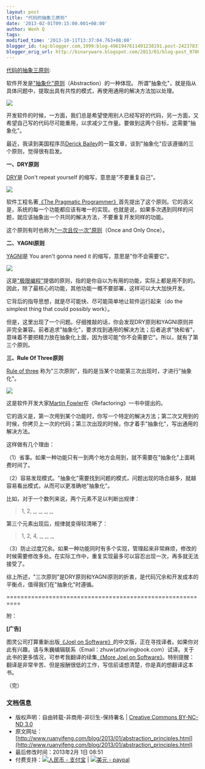 ```yaml
---
layout: post
title: "代码的抽象三原则"
date: '2013-02-01T09:15:00.001+08:00'
author: Wenh Q
tags:
modified_time: '2013-10-11T13:37:04.763+08:00'
blogger_id: tag:blogger.com,1999:blog-4961947611491238191.post-2423783791741417050
blogger_orig_url: http://binaryware.blogspot.com/2013/01/blog-post_9706.html
---
```


[代码的抽象三原则](http://www.ruanyifeng.com/blog/2013/01/abstraction_principles.html):

软件开发是["抽象化"原则](http://en.wikipedia.org/wiki/Abstraction_principle_(computer_programming))（Abstraction）的一种体现。
所谓"抽象化"，就是指从具体问题中，提取出具有共性的模式，再使用通用的解决方法加以处理。

![](http://image.beekka.com/blog/201301/bg2013013105.jpg)

开发软件的时候，一方面，我们总是希望使用别人已经写好的代码，另一方面，又希望自己写的代码尽可能重用，以求减少工作量。要做到这两个目标，这需要"抽象化"。

最近，我读到美国程序员[Derick
Bailey](http://lostechies.com/derickbailey/2012/10/31/abstraction-the-rule-of-three/)的一篇文章，谈到"抽象化"应该遵循的三个原则，觉得很有启发。

**一、DRY原则**

[DRY](http://en.wikipedia.org/wiki/Don%27t_repeat_yourself)是 Don't
repeat yourself 的缩写，意思是"不要重复自己"。

![](http://image.beekka.com/blog/201301/bg2013013102.jpg)

软件工程名著[《The Pragmatic
Programmer》](http://en.wikipedia.org/wiki/The_Pragmatic_Programmer)首先提出了这个原则。它的涵义是，系统的每一个功能都应该有唯一的实现。也就是说，如果多次遇到同样的问题，就应该抽象出一个共同的解决方法，不要重复开发同样的功能。

这个原则有时也称为["一次且仅一次"原则](http://zh.wikipedia.org/wiki/%E4%B8%80%E6%AC%A1%E4%B8%94%E4%BB%85%E4%B8%80%E6%AC%A1)（Once
and Only Once）。

**二、YAGNI原则**

[YAGNI](http://en.wikipedia.org/wiki/You_ain%27t_gonna_need_it)是 You
aren't gonna need it 的缩写，意思是"你不会需要它"。

![](http://image.beekka.com/blog/201301/bg2013013103.jpg)

这是["极限编程"](http://en.wikipedia.org/wiki/Extreme_programming)提倡的原则，指的是你自以为有用的功能，实际上都是用不到的。因此，除了最核心的功能，其他功能一概不要部署，这样可以大大加快开发。

它背后的指导思想，就是尽可能快、尽可能简单地让软件运行起来（do the
simplest thing that could possibly work）。

但是，这里出现了一个问题。仔细推敲的话，你会发现DRY原则和YAGNI原则并非完全兼容。前者追求"抽象化"，要求找到通用的解决方法；后者追求"快和省"，意味着不要把精力放在抽象化上面，因为很可能"你不会需要它"。所以，就有了第三个原则。

**三、Rule Of Three原则**

[Rule of
three](http://en.wikipedia.org/wiki/Rule_of_three_(computer_programming))
称为"三次原则"，指的是当某个功能第三次出现时，才进行"抽象化"。

![](http://image.beekka.com/blog/201301/bg2013013104.jpg)

这是软件开发大家[Martin
Fowler](http://en.wikipedia.org/wiki/Martin_Fowler)在《Refactoring》一书中提出的。

它的涵义是，第一次用到某个功能时，你写一个特定的解决方法；第二次又用到的时候，你拷贝上一次的代码；第三次出现的时候，你才着手"抽象化"，写出通用的解决方法。

这样做有几个理由：

（1）省事。如果一种功能只有一到两个地方会用到，就不需要在"抽象化"上面耗费时间了。

（2）容易发现模式。"抽象化"需要找到问题的模式，问题出现的场合越多，就越容易看出模式，从而可以更准确地"抽象化"。

比如，对于一个数列来说，两个元素不足以判断出规律：


>
> 1, 2, _, _, _, _,
>


第三个元素出现后，规律就变得较清晰了：


>
> 1, 2, 4, _, _, _,
>


（3）防止过度冗余。如果一种功能同时有多个实现，管理起来非常麻烦，修改的时候需要修改多处。在实际工作中，重复实现最多可以容忍出现一次，再多就无法接受了。

综上所述，"三次原则"是DRY原则和YAGNI原则的折衷，是代码冗余和开发成本的平衡点，值得我们在"抽象化"时遵循。

==========================================================

附：

**[广告]**

图灵公司打算重新出版[《Joel on
Software》](http://www.amazon.com/Joel-Software-Occasionally-Developers-Designers/dp/1590593898/)的中文版，正在寻找译者。如果你对此有兴趣，请与朱巍编辑联系（Email：zhuw(at)turingbook.com）试译。关于此书的更多情况，可参考我翻译的续集[《More
Joel on
Software》](http://www.ruanyifeng.com/docs/mjos/)。特别提醒：翻译是非常辛苦、但是报酬很低的工作，写信前请想清楚，你是真的想翻译这本书。

（完）

### 文档信息

-   版权声明：自由转载-非商用-非衍生-保持署名 | [Creative Commons
    BY-NC-ND
    3.0](http://creativecommons.org/licenses/by-nc-nd/3.0/deed.zh)
-   原文网址：[http://www.ruanyifeng.com/blog/2013/01/abstraction_principles.html](http://www.ruanyifeng.com/blog/2013/01/abstraction_principles.html)
-   最后修改时间：2013年2月 1日 08:51
-   付费支持：[![人民币 -
    支付宝](http://www.ruanyifeng.com/blog/images/rmb_32.png "人民币")](https://me.alipay.com/ruanyf)
    | [![美元 -
    paypal](http://www.ruanyifeng.com/blog/images/dollar_32.png "美元")](https://www.paypal.com/cgi-bin/webscr?cmd=_xclick&business=yifeng.ruan@gmail.com&currency_code=USD&amount=0.99&return=http://www.ruanyifeng.com/thank.html&item_name=Ruan%20YiFeng%27s%20Blog&undefined_quantity=1&no_note=0)
